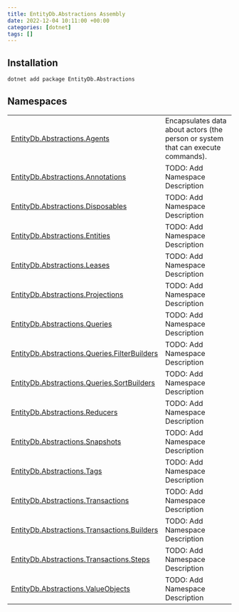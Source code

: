 ```yaml
---
title: EntityDb.Abstractions Assembly
date: 2022-12-04 10:11:00 +00:00
categories: [dotnet]
tags: []
---
```


## Installation
```sh
dotnet add package EntityDb.Abstractions
```
## Namespaces
<table><tr><td><a href='/posts/dotnet-entitydb-abstractions-agents'>EntityDb.Abstractions.Agents</a></td><td>
Encapsulates data about actors (the person or system that can execute commands).
</td></tr><tr><td><a href='/posts/dotnet-entitydb-abstractions-annotations'>EntityDb.Abstractions.Annotations</a></td><td>
TODO: Add Namespace Description
</td></tr><tr><td><a href='/posts/dotnet-entitydb-abstractions-disposables'>EntityDb.Abstractions.Disposables</a></td><td>
TODO: Add Namespace Description
</td></tr><tr><td><a href='/posts/dotnet-entitydb-abstractions-entities'>EntityDb.Abstractions.Entities</a></td><td>
TODO: Add Namespace Description
</td></tr><tr><td><a href='/posts/dotnet-entitydb-abstractions-leases'>EntityDb.Abstractions.Leases</a></td><td>
TODO: Add Namespace Description
</td></tr><tr><td><a href='/posts/dotnet-entitydb-abstractions-projections'>EntityDb.Abstractions.Projections</a></td><td>
TODO: Add Namespace Description
</td></tr><tr><td><a href='/posts/dotnet-entitydb-abstractions-queries'>EntityDb.Abstractions.Queries</a></td><td>
TODO: Add Namespace Description
</td></tr><tr><td><a href='/posts/dotnet-entitydb-abstractions-queries-filterbuilders'>EntityDb.Abstractions.Queries.FilterBuilders</a></td><td>
TODO: Add Namespace Description
</td></tr><tr><td><a href='/posts/dotnet-entitydb-abstractions-queries-sortbuilders'>EntityDb.Abstractions.Queries.SortBuilders</a></td><td>
TODO: Add Namespace Description
</td></tr><tr><td><a href='/posts/dotnet-entitydb-abstractions-reducers'>EntityDb.Abstractions.Reducers</a></td><td>
TODO: Add Namespace Description
</td></tr><tr><td><a href='/posts/dotnet-entitydb-abstractions-snapshots'>EntityDb.Abstractions.Snapshots</a></td><td>
TODO: Add Namespace Description
</td></tr><tr><td><a href='/posts/dotnet-entitydb-abstractions-tags'>EntityDb.Abstractions.Tags</a></td><td>
TODO: Add Namespace Description
</td></tr><tr><td><a href='/posts/dotnet-entitydb-abstractions-transactions'>EntityDb.Abstractions.Transactions</a></td><td>
TODO: Add Namespace Description
</td></tr><tr><td><a href='/posts/dotnet-entitydb-abstractions-transactions-builders'>EntityDb.Abstractions.Transactions.Builders</a></td><td>
TODO: Add Namespace Description
</td></tr><tr><td><a href='/posts/dotnet-entitydb-abstractions-transactions-steps'>EntityDb.Abstractions.Transactions.Steps</a></td><td>
TODO: Add Namespace Description
</td></tr><tr><td><a href='/posts/dotnet-entitydb-abstractions-valueobjects'>EntityDb.Abstractions.ValueObjects</a></td><td>
TODO: Add Namespace Description
</td></tr></table>
